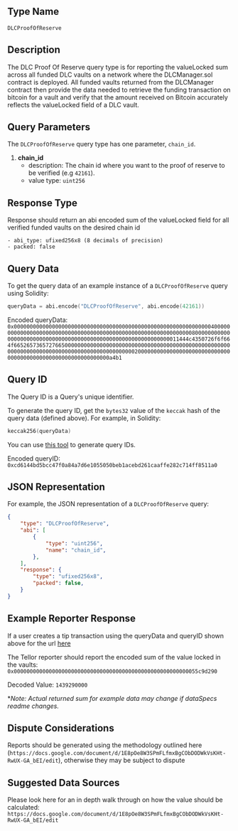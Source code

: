 ## Type Name

`DLCProofOfReserve`


## Description

The DLC Proof Of Reserve query type is for reporting the valueLocked sum across all funded DLC vaults on a network where the DLCManager.sol contract is deployed. All funded vaults returned from the DLCManager contract then provide the data needed to retrieve the funding transaction on bitcoin for a vault and verify that the amount received on Bitcoin accurately reflects the valueLocked field of a DLC vault.

## Query Parameters

The `DLCProofOfReserve` query type has one parameter, `chain_id`.

1. **chain_id**
    - description: The chain id where you want to the proof of reserve to be verified (e.g ```42161```).
    - value type: `uint256`


## Response Type

Response should return an abi encoded sum of the valueLocked field for all verified funded vaults on the desired chain id

```
- abi_type: ufixed256x8 (8 decimals of precision)
- packed: false
```

## Query Data

To get the query data of an example instance of a `DLCProofOfReserve` query using Solidity:
```s
queryData = abi.encode("DLCProofOfReserve", abi.encode(42161))
```
Encoded queryData:
`0x000000000000000000000000000000000000000000000000000000000000004000000000000000000000000000000000000000000000000000000000000000800000000000000000000000000000000000000000000000000000000000000011444c4350726f6f664f66526573657276650000000000000000000000000000000000000000000000000000000000000000000000000000000000000000000020000000000000000000000000000000000000000000000000000000000000a4b1`

## Query ID

The Query ID is a Query's unique identifier.

To generate the query ID, get the `bytes32` value of the `keccak` hash of the query data (defined above). 
For example, in Solidity:
```s
keccak256(queryData)
```

You can use [this tool](https://tellor.io/queryidstation/) to generate query IDs.

Encoded queryID:
`0xcd6144bd5bcc47f0a84a7d6e1055050beb1acebd261caaffe282c714ff8511a0`

## JSON Representation

For example, the JSON representation of a `DLCProofOfReserve` query:
```json
{
    "type": "DLCProofOfReserve",
    "abi": [
        {
            "type": "uint256",
            "name": "chain_id",
        },
    ],
    "response": {
        "type": "ufixed256x8",
        "packed": false,
    }
}
```


## Example Reporter Response

If a user creates a tip transaction using the queryData and queryID shown above for the url [here](https://raw.githubusercontent.com/tellor-io/dataSpecs/main/README.md)

The Tellor reporter should report the encoded sum of the value locked in the vaults:
`0x0000000000000000000000000000000000000000000000000000000055c9d290`

Decoded Value:
`1439290000`

**Note: Actual returned sum for example data may change if dataSpecs readme changes.*

## Dispute Considerations

Reports should be generated using the methodology outlined here (``https://docs.google.com/document/d/1E8pOe8W3SPmFLfmxBgCObDODWkVsKHt-RwUX-GA_bEI/edit``), otherwise they may be subject to dispute

## Suggested Data Sources

Please look here for an in depth walk through on how the value should be calculated: ``https://docs.google.com/document/d/1E8pOe8W3SPmFLfmxBgCObDODWkVsKHt-RwUX-GA_bEI/edit``
